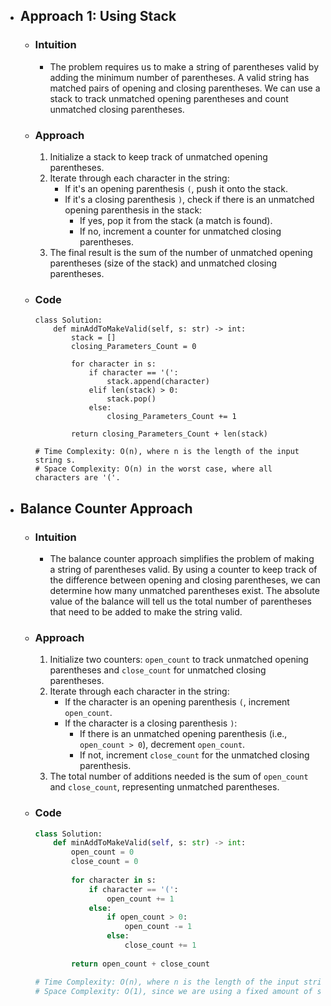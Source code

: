 - ## Approach 1: Using Stack

    - ### Intuition
        - The problem requires us to make a string of parentheses valid by adding the minimum number of parentheses. A valid string has matched pairs of opening and closing parentheses. We can use a stack to track unmatched opening parentheses and count unmatched closing parentheses.

    - ### Approach
        1. Initialize a stack to keep track of unmatched opening parentheses.
        2. Iterate through each character in the string:
            - If it's an opening parenthesis `(`, push it onto the stack.
            - If it's a closing parenthesis `)`, check if there is an unmatched opening parenthesis in the stack:
                - If yes, pop it from the stack (a match is found).
                - If no, increment a counter for unmatched closing parentheses.
        3. The final result is the sum of the number of unmatched opening parentheses (size of the stack) and unmatched closing parentheses.

    - ### Code
        ```python3 []
        class Solution:
            def minAddToMakeValid(self, s: str) -> int:
                stack = []
                closing_Parameters_Count = 0
                
                for character in s:
                    if character == '(':
                        stack.append(character)
                    elif len(stack) > 0:
                        stack.pop()
                    else:
                        closing_Parameters_Count += 1
                
                return closing_Parameters_Count + len(stack)

        # Time Complexity: O(n), where n is the length of the input string s.
        # Space Complexity: O(n) in the worst case, where all characters are '('.
        ```

- ## Balance Counter Approach

    - ### Intuition
        - The balance counter approach simplifies the problem of making a string of parentheses valid. By using a counter to keep track of the difference between opening and closing parentheses, we can determine how many unmatched parentheses exist. The absolute value of the balance will tell us the total number of parentheses that need to be added to make the string valid.

    - ### Approach
        1. Initialize two counters: `open_count` to track unmatched opening parentheses and `close_count` for unmatched closing parentheses.
        2. Iterate through each character in the string:
            - If the character is an opening parenthesis `(`, increment `open_count`.
            - If the character is a closing parenthesis `)`:
                - If there is an unmatched opening parenthesis (i.e., `open_count > 0`), decrement `open_count`.
                - If not, increment `close_count` for the unmatched closing parenthesis.
        3. The total number of additions needed is the sum of `open_count` and `close_count`, representing unmatched parentheses.

    - ### Code
        ```python
        class Solution:
            def minAddToMakeValid(self, s: str) -> int:
                open_count = 0
                close_count = 0
                
                for character in s:
                    if character == '(':
                        open_count += 1
                    else:
                        if open_count > 0:
                            open_count -= 1
                        else:
                            close_count += 1
                
                return open_count + close_count

        # Time Complexity: O(n), where n is the length of the input string s.
        # Space Complexity: O(1), since we are using a fixed amount of space for the counters.
        ```